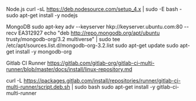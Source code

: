 
Node.js
curl -sL https://deb.nodesource.com/setup_4.x | sudo -E bash -
sudo apt-get install -y nodejs

MongoDB
sudo apt-key adv --keyserver hkp://keyserver.ubuntu.com:80 --recv EA312927
echo "deb http://repo.mongodb.org/apt/ubuntu trusty/mongodb-org/3.2 multiverse" | sudo tee /etc/apt/sources.list.d/mongodb-org-3.2.list
sudo apt-get update
sudo apt-get install -y mongodb-org


Gitlab CI Runner
https://gitlab.com/gitlab-org/gitlab-ci-multi-runner/blob/master/docs/install/linux-repository.md

curl -L https://packages.gitlab.com/install/repositories/runner/gitlab-ci-multi-runner/script.deb.sh | sudo bash
sudo apt-get install -y gitlab-ci-multi-runner
